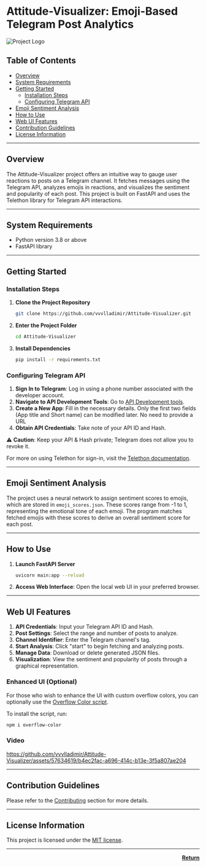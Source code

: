 <p id="top"></p>

# Attitude-Visualizer: Emoji-Based Telegram Post Analytics

![Project Logo](https://i.imgur.com/1cP0FBF.png)

## Table of Contents

- [Overview](#overview)
- [System Requirements](#system-requirements)
- [Getting Started](#getting-started)
    - [Installation Steps](#installation-steps)
    - [Configuring Telegram API](#configuring-telegram-api)
- [Emoji Sentiment Analysis](#emoji-sentiment-analysis)
- [How to Use](#how-to-use)
- [Web UI Features](#web-ui-features)
- [Contribution Guidelines](#contribution-guidelines)
- [License Information](#license-information)

---

## Overview

The Attitude-Visualizer project offers an intuitive way to gauge user reactions to posts on a Telegram channel. It
fetches messages using the Telegram API, analyzes emojis in reactions, and visualizes the sentiment and popularity of
each post. This project is built on FastAPI and uses the Telethon library for Telegram API interactions.

---

## System Requirements

- Python version 3.8 or above
- FastAPI library

---

## Getting Started

### Installation Steps

1. **Clone the Project Repository**
    ```bash
    git clone https://github.com/vvvlladimir/Attitude-Visualizer.git
    ```
2. **Enter the Project Folder**
    ```bash
    cd Attitude-Visualizer
    ```
3. **Install Dependencies**
    ```bash
    pip install -r requirements.txt
    ```

### Configuring Telegram API

1. **Sign In to Telegram**: Log in using a phone number associated with the developer account.
2. **Navigate to API Development Tools**: Go to [API Development tools](https://my.telegram.org/auth?to=apps).
3. **Create a New App**: Fill in the necessary details. Only the first two fields (App title and Short
   name) can be modified later. No need to provide a URL
4. **Obtain API Credentials**: Take note of your API ID and Hash.

⚠️ **Caution**: Keep your API & Hash private; Telegram does not allow you to revoke it.

For more on using Telethon for sign-in, visit
the [Telethon documentation](https://docs.telethon.dev/en/stable/basic/signing-in.html).

---

## Emoji Sentiment Analysis

The project uses a neural network to assign sentiment scores to emojis, which are stored in `emoji_scores.json`. These
scores range from -1 to 1, representing the emotional tone of each emoji. The program matches fetched emojis with these
scores to derive an overall sentiment score for each post.

---

## How to Use

1. **Launch FastAPI Server**
    ```bash
    uvicorn main:app --reload
    ```
2. **Access Web Interface**: Open the local web UI in your preferred browser.

---

## Web UI Features

1. **API Credentials**: Input your Telegram API ID and Hash.
2. **Post Settings**: Select the range and number of posts to analyze.
3. **Channel Identifier**: Enter the Telegram channel's tag.
4. **Start Analysis**: Click "start" to begin fetching and analyzing posts.
5. **Manage Data**: Download or delete generated JSON files.
6. **Visualization**: View the sentiment and popularity of posts through a graphical representation.

### Enhanced UI (Optional)

For those who wish to enhance the UI with custom overflow colors, you can optionally use
the [Overflow Color script](https://github.com/dimitrinicolas/overflow-color.git).

To install the script, run:

```bash
npm i overflow-color
```

### Video


https://github.com/vvvlladimir/Attitude-Visualizer/assets/57634619/b4ec2fac-a696-414c-b13e-3f5a807ae204


---

## Contribution Guidelines

Please refer to the [Contributing](CONTRIBUTING.md) section for more details.

---

## License Information

This project is licensed under the [MIT license](LICENSE).

---

<p align="right">
  <a href="#top"><b>Return</b></a>
</p>
